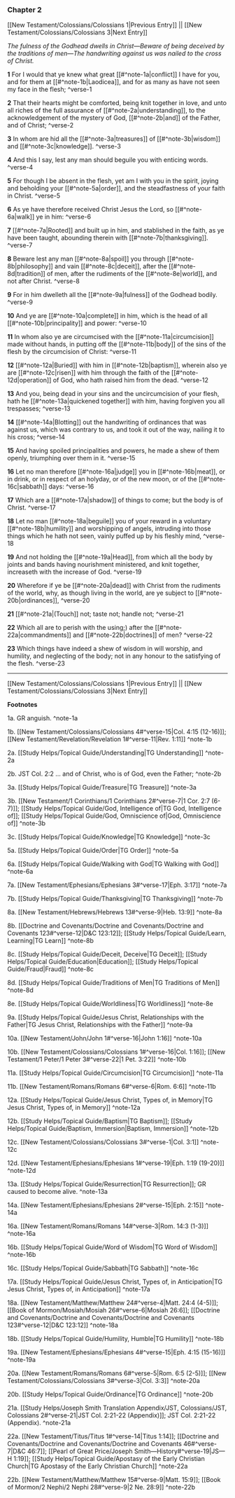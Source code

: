 ### Chapter 2

[[New Testament/Colossians/Colossians 1|Previous Entry]]  ||  [[New Testament/Colossians/Colossians 3|Next Entry]]

*The fulness of the Godhead dwells in Christ—Beware of being deceived by the traditions of men—The handwriting against us was nailed to the cross of Christ.*

**1**  For I would that ye knew what great [[#^note-1a|conflict]] I have for you, and for them at [[#^note-1b|Laodicea]], and for as many as have not seen my face in the flesh; ^verse-1

**2**  That their hearts might be comforted, being knit together in love, and unto all riches of the full assurance of [[#^note-2a|understanding]], to the acknowledgement of the mystery of God, [[#^note-2b|and]] of the Father, and of Christ; ^verse-2

**3**  In whom are hid all the [[#^note-3a|treasures]] of [[#^note-3b|wisdom]] and [[#^note-3c|knowledge]]. ^verse-3

**4**  And this I say, lest any man should beguile you with enticing words. ^verse-4

**5**  For though I be absent in the flesh, yet am I with you in the spirit, joying and beholding your [[#^note-5a|order]], and the steadfastness of your faith in Christ. ^verse-5

**6**  As ye have therefore received Christ Jesus the Lord, so [[#^note-6a|walk]] ye in him: ^verse-6

**7**  [[#^note-7a|Rooted]] and built up in him, and stablished in the faith, as ye have been taught, abounding therein with [[#^note-7b|thanksgiving]]. ^verse-7

**8**  Beware lest any man [[#^note-8a|spoil]] you through [[#^note-8b|philosophy]] and vain [[#^note-8c|deceit]], after the [[#^note-8d|tradition]] of men, after the rudiments of the [[#^note-8e|world]], and not after Christ. ^verse-8

**9**  For in him dwelleth all the [[#^note-9a|fulness]] of the Godhead bodily. ^verse-9

**10**  And ye are [[#^note-10a|complete]] in him, which is the head of all [[#^note-10b|principality]] and power: ^verse-10

**11**  In whom also ye are circumcised with the [[#^note-11a|circumcision]] made without hands, in putting off the [[#^note-11b|body]] of the sins of the flesh by the circumcision of Christ: ^verse-11

**12**  [[#^note-12a|Buried]] with him in [[#^note-12b|baptism]], wherein also ye are [[#^note-12c|risen]] with him through the faith of the [[#^note-12d|operation]] of God, who hath raised him from the dead. ^verse-12

**13**  And you, being dead in your sins and the uncircumcision of your flesh, hath he [[#^note-13a|quickened together]] with him, having forgiven you all trespasses; ^verse-13

**14**  [[#^note-14a|Blotting]] out the handwriting of ordinances that was against us, which was contrary to us, and took it out of the way, nailing it to his cross; ^verse-14

**15**  And having spoiled principalities and powers, he made a shew of them openly, triumphing over them in it. ^verse-15

**16**  Let no man therefore [[#^note-16a|judge]] you in [[#^note-16b|meat]], or in drink, or in respect of an holyday, or of the new moon, or of the [[#^note-16c|sabbath]] days: ^verse-16

**17**  Which are a [[#^note-17a|shadow]] of things to come; but the body is of Christ. ^verse-17

**18**  Let no man [[#^note-18a|beguile]] you of your reward in a voluntary [[#^note-18b|humility]] and worshipping of angels, intruding into those things which he hath not seen, vainly puffed up by his fleshly mind, ^verse-18

**19**  And not holding the [[#^note-19a|Head]], from which all the body by joints and bands having nourishment ministered, and knit together, increaseth with the increase of God. ^verse-19

**20**  Wherefore if ye be [[#^note-20a|dead]] with Christ from the rudiments of the world, why, as though living in the world, are ye subject to [[#^note-20b|ordinances]], ^verse-20

**21**  [[#^note-21a|(Touch]] not; taste not; handle not; ^verse-21

**22**  Which all are to perish with the using;) after the [[#^note-22a|commandments]] and [[#^note-22b|doctrines]] of men? ^verse-22

**23**  Which things have indeed a shew of wisdom in will worship, and humility, and neglecting of the body; not in any honour to the satisfying of the flesh. ^verse-23


---
[[New Testament/Colossians/Colossians 1|Previous Entry]]  ||  [[New Testament/Colossians/Colossians 3|Next Entry]]


**Footnotes**


1a. GR anguish. ^note-1a

1b. [[New Testament/Colossians/Colossians 4#^verse-15|Col. 4:15 (12-16)]]; [[New Testament/Revelation/Revelation 1#^verse-11|Rev. 1:11]] ^note-1b

2a. [[Study Helps/Topical Guide/Understanding|TG Understanding]] ^note-2a

2b. JST Col. 2:2 ... and of Christ, who is of God, even the Father; ^note-2b

3a. [[Study Helps/Topical Guide/Treasure|TG Treasure]] ^note-3a

3b. [[New Testament/1 Corinthians/1 Corinthians 2#^verse-7|1 Cor. 2:7 (6-7)]]; [[Study Helps/Topical Guide/God, Intelligence of|TG God, Intelligence of]]; [[Study Helps/Topical Guide/God, Omniscience of|God, Omniscience of]] ^note-3b

3c. [[Study Helps/Topical Guide/Knowledge|TG Knowledge]] ^note-3c

5a. [[Study Helps/Topical Guide/Order|TG Order]] ^note-5a

6a. [[Study Helps/Topical Guide/Walking with God|TG Walking with God]] ^note-6a

7a. [[New Testament/Ephesians/Ephesians 3#^verse-17|Eph. 3:17]] ^note-7a

7b. [[Study Helps/Topical Guide/Thanksgiving|TG Thanksgiving]] ^note-7b

8a. [[New Testament/Hebrews/Hebrews 13#^verse-9|Heb. 13:9]] ^note-8a

8b. [[Doctrine and Covenants/Doctrine and Covenants/Doctrine and Covenants 123#^verse-12|D&C 123:12]]; [[Study Helps/Topical Guide/Learn, Learning|TG Learn]] ^note-8b

8c. [[Study Helps/Topical Guide/Deceit, Deceive|TG Deceit]]; [[Study Helps/Topical Guide/Education|Education]]; [[Study Helps/Topical Guide/Fraud|Fraud]] ^note-8c

8d. [[Study Helps/Topical Guide/Traditions of Men|TG Traditions of Men]] ^note-8d

8e. [[Study Helps/Topical Guide/Worldliness|TG Worldliness]] ^note-8e

9a. [[Study Helps/Topical Guide/Jesus Christ, Relationships with the Father|TG Jesus Christ, Relationships with the Father]] ^note-9a

10a. [[New Testament/John/John 1#^verse-16|John 1:16]] ^note-10a

10b. [[New Testament/Colossians/Colossians 1#^verse-16|Col. 1:16]]; [[New Testament/1 Peter/1 Peter 3#^verse-22|1 Pet. 3:22]] ^note-10b

11a. [[Study Helps/Topical Guide/Circumcision|TG Circumcision]] ^note-11a

11b. [[New Testament/Romans/Romans 6#^verse-6|Rom. 6:6]] ^note-11b

12a. [[Study Helps/Topical Guide/Jesus Christ, Types of, in Memory|TG Jesus Christ, Types of, in Memory]] ^note-12a

12b. [[Study Helps/Topical Guide/Baptism|TG Baptism]]; [[Study Helps/Topical Guide/Baptism, Immersion|Baptism, Immersion]] ^note-12b

12c. [[New Testament/Colossians/Colossians 3#^verse-1|Col. 3:1]] ^note-12c

12d. [[New Testament/Ephesians/Ephesians 1#^verse-19|Eph. 1:19 (19-20)]] ^note-12d

13a. [[Study Helps/Topical Guide/Resurrection|TG Resurrection]]; GR caused to become alive.  ^note-13a

14a. [[New Testament/Ephesians/Ephesians 2#^verse-15|Eph. 2:15]] ^note-14a

16a. [[New Testament/Romans/Romans 14#^verse-3|Rom. 14:3 (1-3)]] ^note-16a

16b. [[Study Helps/Topical Guide/Word of Wisdom|TG Word of Wisdom]] ^note-16b

16c. [[Study Helps/Topical Guide/Sabbath|TG Sabbath]] ^note-16c

17a. [[Study Helps/Topical Guide/Jesus Christ, Types of, in Anticipation|TG Jesus Christ, Types of, in Anticipation]] ^note-17a

18a. [[New Testament/Matthew/Matthew 24#^verse-4|Matt. 24:4 (4-5)]]; [[Book of Mormon/Mosiah/Mosiah 26#^verse-6|Mosiah 26:6]]; [[Doctrine and Covenants/Doctrine and Covenants/Doctrine and Covenants 123#^verse-12|D&C 123:12]] ^note-18a

18b. [[Study Helps/Topical Guide/Humility, Humble|TG Humility]] ^note-18b

19a. [[New Testament/Ephesians/Ephesians 4#^verse-15|Eph. 4:15 (15-16)]] ^note-19a

20a. [[New Testament/Romans/Romans 6#^verse-5|Rom. 6:5 (2-5)]]; [[New Testament/Colossians/Colossians 3#^verse-3|Col. 3:3]] ^note-20a

20b. [[Study Helps/Topical Guide/Ordinance|TG Ordinance]] ^note-20b

21a. [[Study Helps/Joseph Smith Translation Appendix/JST, Colossians/JST, Colossians 2#^verse-21|JST Col. 2:21-22 (Appendix)]]; JST Col. 2:21-22 (Appendix). ^note-21a

22a. [[New Testament/Titus/Titus 1#^verse-14|Titus 1:14]]; [[Doctrine and Covenants/Doctrine and Covenants/Doctrine and Covenants 46#^verse-7|D&C 46:7]]; [[Pearl of Great Price/Joseph Smith—History#^verse-19|JS—H 1:19]]; [[Study Helps/Topical Guide/Apostasy of the Early Christian Church|TG Apostasy of the Early Christian Church]] ^note-22a

22b. [[New Testament/Matthew/Matthew 15#^verse-9|Matt. 15:9]]; [[Book of Mormon/2 Nephi/2 Nephi 28#^verse-9|2 Ne. 28:9]] ^note-22b